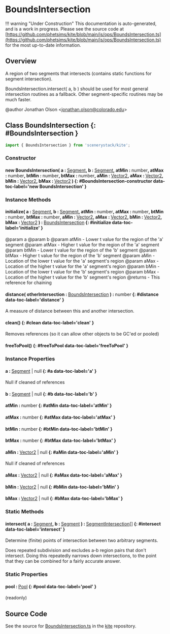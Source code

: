 # BoundsIntersection

!!! warning "Under Construction"
    This documentation is auto-generated, and is a work in progress. Please see the source code at
    [https://github.com/phetsims/kite/blob/main/js/ops/BoundsIntersection.ts](https://github.com/phetsims/kite/blob/main/js/ops/BoundsIntersection.ts) for the most up-to-date information.

## Overview

A region of two segments that intersects (contains static functions for segment intersection).

BoundsIntersection.intersect( a, b ) should be used for most general intersection routines as a fallback.
Other segment-specific routines may be much faster.

@author Jonathan Olson &lt;jonathan.olson@colorado.edu&gt;

## Class BoundsIntersection {: #BoundsIntersection }


```js
import { BoundsIntersection } from 'scenerystack/kite';
```
### Constructor

#### new BoundsIntersection( a : <span style="font-weight: 400;">[Segment](../kite/Segment.md)</span>, b : <span style="font-weight: 400;">[Segment](../kite/Segment.md)</span>, atMin : <span style="font-weight: 400;"><span style="color: hsla(calc(var(--md-hue) + 180deg),80%,40%,1);">number</span></span>, atMax : <span style="font-weight: 400;"><span style="color: hsla(calc(var(--md-hue) + 180deg),80%,40%,1);">number</span></span>, btMin : <span style="font-weight: 400;"><span style="color: hsla(calc(var(--md-hue) + 180deg),80%,40%,1);">number</span></span>, btMax : <span style="font-weight: 400;"><span style="color: hsla(calc(var(--md-hue) + 180deg),80%,40%,1);">number</span></span>, aMin : <span style="font-weight: 400;">[Vector2](../dot/Vector2.md)</span>, aMax : <span style="font-weight: 400;">[Vector2](../dot/Vector2.md)</span>, bMin : <span style="font-weight: 400;">[Vector2](../dot/Vector2.md)</span>, bMax : <span style="font-weight: 400;">[Vector2](../dot/Vector2.md)</span> ) {: #BoundsIntersection-constructor data-toc-label='new BoundsIntersection' }

### Instance Methods

#### initialize( a : <span style="font-weight: 400;">[Segment](../kite/Segment.md)</span>, b : <span style="font-weight: 400;">[Segment](../kite/Segment.md)</span>, atMin : <span style="font-weight: 400;"><span style="color: hsla(calc(var(--md-hue) + 180deg),80%,40%,1);">number</span></span>, atMax : <span style="font-weight: 400;"><span style="color: hsla(calc(var(--md-hue) + 180deg),80%,40%,1);">number</span></span>, btMin : <span style="font-weight: 400;"><span style="color: hsla(calc(var(--md-hue) + 180deg),80%,40%,1);">number</span></span>, btMax : <span style="font-weight: 400;"><span style="color: hsla(calc(var(--md-hue) + 180deg),80%,40%,1);">number</span></span>, aMin : <span style="font-weight: 400;">[Vector2](../dot/Vector2.md)</span>, aMax : <span style="font-weight: 400;">[Vector2](../dot/Vector2.md)</span>, bMin : <span style="font-weight: 400;">[Vector2](../dot/Vector2.md)</span>, bMax : <span style="font-weight: 400;">[Vector2](../dot/Vector2.md)</span> ) : <span style="font-weight: 400;">[BoundsIntersection](../kite/BoundsIntersection.md)</span> {: #initialize data-toc-label='initialize' }

@param a
@param b
@param atMin - Lower t value for the region of the 'a' segment
@param atMax - Higher t value for the region of the 'a' segment
@param btMin - Lower t value for the region of the 'b' segment
@param btMax - Higher t value for the region of the 'b' segment
@param aMin - Location of the lower t value for the 'a' segment's region
@param aMax - Location of the higher t value for the 'a' segment's region
@param bMin - Location of the lower t value for the 'b' segment's region
@param bMax - Location of the higher t value for the 'b' segment's region
@returns -  This reference for chaining

#### distance( otherIntersection : <span style="font-weight: 400;">[BoundsIntersection](../kite/BoundsIntersection.md)</span> ) : <span style="font-weight: 400;"><span style="color: hsla(calc(var(--md-hue) + 180deg),80%,40%,1);">number</span></span> {: #distance data-toc-label='distance' }

A measure of distance between this and another intersection.

#### clean() {: #clean data-toc-label='clean' }

Removes references (so it can allow other objects to be GC'ed or pooled)

#### freeToPool() {: #freeToPool data-toc-label='freeToPool' }

### Instance Properties

#### a : <span style="font-weight: 400;">[Segment](../kite/Segment.md) | <span style="color: hsla(calc(var(--md-hue) + 180deg),80%,40%,1);">null</span></span> {: #a data-toc-label='a' }

Null if cleaned of references

#### b : <span style="font-weight: 400;">[Segment](../kite/Segment.md) | <span style="color: hsla(calc(var(--md-hue) + 180deg),80%,40%,1);">null</span></span> {: #b data-toc-label='b' }

#### atMin : <span style="font-weight: 400;"><span style="color: hsla(calc(var(--md-hue) + 180deg),80%,40%,1);">number</span></span> {: #atMin data-toc-label='atMin' }

#### atMax : <span style="font-weight: 400;"><span style="color: hsla(calc(var(--md-hue) + 180deg),80%,40%,1);">number</span></span> {: #atMax data-toc-label='atMax' }

#### btMin : <span style="font-weight: 400;"><span style="color: hsla(calc(var(--md-hue) + 180deg),80%,40%,1);">number</span></span> {: #btMin data-toc-label='btMin' }

#### btMax : <span style="font-weight: 400;"><span style="color: hsla(calc(var(--md-hue) + 180deg),80%,40%,1);">number</span></span> {: #btMax data-toc-label='btMax' }

#### aMin : <span style="font-weight: 400;">[Vector2](../dot/Vector2.md) | <span style="color: hsla(calc(var(--md-hue) + 180deg),80%,40%,1);">null</span></span> {: #aMin data-toc-label='aMin' }

Null if cleaned of references

#### aMax : <span style="font-weight: 400;">[Vector2](../dot/Vector2.md) | <span style="color: hsla(calc(var(--md-hue) + 180deg),80%,40%,1);">null</span></span> {: #aMax data-toc-label='aMax' }

#### bMin : <span style="font-weight: 400;">[Vector2](../dot/Vector2.md) | <span style="color: hsla(calc(var(--md-hue) + 180deg),80%,40%,1);">null</span></span> {: #bMin data-toc-label='bMin' }

#### bMax : <span style="font-weight: 400;">[Vector2](../dot/Vector2.md) | <span style="color: hsla(calc(var(--md-hue) + 180deg),80%,40%,1);">null</span></span> {: #bMax data-toc-label='bMax' }

### Static Methods

#### intersect( a : <span style="font-weight: 400;">[Segment](../kite/Segment.md)</span>, b : <span style="font-weight: 400;">[Segment](../kite/Segment.md)</span> ) : <span style="font-weight: 400;">[SegmentIntersection](../kite/SegmentIntersection.md)[]</span> {: #intersect data-toc-label='intersect' }

Determine (finite) points of intersection between two arbitrary segments.

Does repeated subdivision and excludes a-b region pairs that don't intersect. Doing this repeatedly narrows down
intersections, to the point that they can be combined for a fairly accurate answer.

### Static Properties

#### pool : <span style="font-weight: 400;">[Pool](../phet-core/Pool.md)</span> {: #pool data-toc-label='pool' }

(readonly)



## Source Code

See the source for [BoundsIntersection.ts](https://github.com/phetsims/kite/blob/main/js/ops/BoundsIntersection.ts) in the [kite](https://github.com/phetsims/kite) repository.
